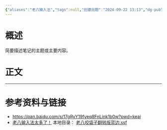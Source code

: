 ```yaml
---
{"aliases":"老八输入法","tags":null,"创建日期":"2024-09-22 13:13","dg-publish":true,"permalink":"/5000工具/八奈见搜狗输入法皮肤/","dgPassFrontmatter":true}
---
```


#  概述
简要描述笔记的主题或主要内容。
# 正文
---
# 参考资料与链接
- https://pan.baidu.com/s/17gRyY19fyeq8FnLink1b0w?pwd=keai
- [老八输入法太多了！]( https://www.bilibili.com/video/BV1mSpheJELz/?share_source=copy_web&vd_source=692f952bfb00be03eb3ab15efd70a423)
本地目录：
[老八咬袋子翻转版蓝边.ssf](file:///F:%5CFiles%5C700Downloads%5C百度网盘下载%5C输入法合集%5C老八咬袋子翻转版%5C老八咬袋子翻转版蓝边.ssf)

